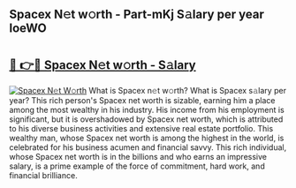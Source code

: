 ## Spacex N𝚎t w𝚘rth - Part-mKj S𝚊lary per year loeWO

# <h2><a href="http://gc4z0qy.nevu.top/?p=Spacex">🔗 👉🔴 Spacex N𝚎t w𝚘rth - S𝚊lary</a></h2>

[![Spacex N𝚎t W𝚘rth](https://i.imgur.com/Oavwk0R.jpeg)](http://gc4z0qy.nevu.top/?p=Spacex)
What is Spacex n𝚎t w𝚘rth? What is Spacex s𝚊lary per year?
This rich person's Spacex net worth is sizable, earning him a place among the most wealthy in his industry. His income from his employment is significant, but it is overshadowed by Spacex net worth, which is attributed to his diverse business activities and extensive real estate portfolio. This wealthy man, whose Spacex net worth is among the highest in the world, is celebrated for his business acumen and financial savvy. This rich individual, whose Spacex net worth is in the billions and who earns an impressive salary, is a prime example of the force of commitment, hard work, and financial brilliance.
